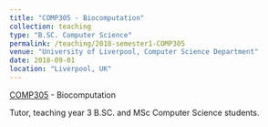 ```yaml
---
title: "COMP305 - Biocomputation"
collection: teaching
type: "B.SC. Computer Science"
permalink: /teaching/2018-semester1-COMP305
venue: "University of Liverpool, Computer Science Department"
date: 2018-09-01
location: "Liverpool, UK"
---
```


[COMP305](https://intranet.csc.liv.ac.uk/teaching/modules/module.php?code=COMP305) - Biocomputation 

Tutor, teaching year 3 B.SC. and MSc Computer Science students.
